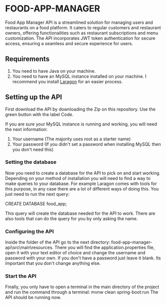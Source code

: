 # FOOD-APP-MANAGER

Food App Manager API is a streamlined solution for managing users and restaurants on a food platform. It caters to
regular
customers and restaurant owners, offering functionalities such as restaurant subscriptions and menu customization.
The API incorporates JWT token authentication for secure access, ensuring a seamless and secure experience for users.

## Requirements

1. You need to have Java on your machine.
2. You need to have an MySQL instance installed on your machine. I recommend you install [Laragon](https://laragon.org/)
   for an easier process.

## Setting up the API

First download the API by downloading the Zip on this repository. Use the green button with the label Code.

If you are sure your MySQL instance is running and working, you will need the next information:

1. Your username (The majority uses root as a starter name)
2. Your password (If you didn't set a password when installing MySQL then you don't need this)

### Setting the database

Now you need to create a database for the API to pick on and start working.
Depending on your method of installation you will need to find a way to make queries to your database. For example
Laragon comes with tools for this purpose, in any case there are a lot of different ways of doing this. You just need to
run the next query:

CREATE DATABASE food_app;

This query will create the database needed for the API to work.
There are also tools that can do the query for you by only asking the name.

### Configuring the API

Inside the folder of the API go to the next directory: food-app-manager-api\src\main\resources.
There you will find the application.properties file, open it with your text editor of choice and change the username and
password with your own. If you don't have a password just leave it blank. Its important that you don't change anything
else.

### Start the API

Finally, you only have to open a terminal in the main directory of the project and run the command through a terminal:
mvnw clean
spring-boot:run
The API should be running now.
